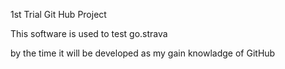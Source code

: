 1st Trial Git Hub Project


This software is used to test go.strava

by the time it will be developed as my gain knowladge of GitHub
